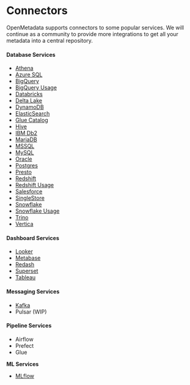 # Connectors

OpenMetadata supports connectors to some popular services. We will continue as a community to provide more integrations to get all your metadata into a central repository.

#### Database Services

* [Athena](athena.md)
* [Azure SQL](azure-sql.md)
* [BigQuery](bigquery/)
* [BigQuery Usage](bigquery-usage.md)
* [Databricks](databricks.md)
* [Delta Lake](delta-lake.md)
* [DynamoDB](dynamodb.md)
* [ElasticSearch](elastic-search.md)
* [Glue Catalog](glue-catalog/)
* [Hive](hive.md)
* [IBM Db2](ibm-db2.md)
* [MariaDB](mariadb.md)
* [MSSQL](mssql/)
* [MySQL](mysql/mysql.md)
* [Oracle](oracle.md)
* [Postgres](postgres/)
* [Presto](presto.md)
* [Redshift](redshift/)
* [Redshift Usage](redshift-usage.md)
* [Salesforce](salesforce.md)
* [SingleStore](singlestore.md)
* [Snowflake](snowflake/)
* [Snowflake Usage](snowflake-usage.md)
* [Trino](trino.md)
* [Vertica](vertica.md)

#### Dashboard Services

* [Looker](looker.md)
* [Metabase](metabase.md)
* [Redash](redash.md)
* [Superset](superset.md)
* [Tableau](tableau.md)

#### Messaging Services

* [Kafka](kafka.md)
* Pulsar (WIP)

#### Pipeline Services

* Airflow
* Prefect
* Glue

**ML Services**

* [MLflow](mlflow/)
